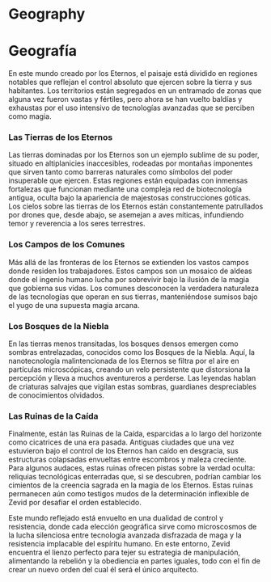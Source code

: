 # Geography

# Geografía

En este mundo creado por los Eternos, el paisaje está dividido en regiones notables que reflejan el control absoluto que ejercen sobre la tierra y sus habitantes. Los territorios están segregados en un entramado de zonas que alguna vez fueron vastas y fértiles, pero ahora se han vuelto baldías y exhaustas por el uso intensivo de tecnologías avanzadas que se perciben como magia.

### Las Tierras de los Eternos

Las tierras dominadas por los Eternos son un ejemplo sublime de su poder, situado en altiplanicies inaccesibles, rodeadas por montañas imponentes que sirven tanto como barreras naturales como símbolos del poder insuperable que ejercen. Estas regiones están equipadas con inmensas fortalezas que funcionan mediante una compleja red de biotecnología antigua, oculta bajo la apariencia de majestosas construcciones góticas. Los cielos sobre las tierras de los Eternos están constantemente patrullados por drones que, desde abajo, se asemejan a aves míticas, infundiendo temor y reverencia a los seres terrestres.

### Los Campos de los Comunes

Más allá de las fronteras de los Eternos se extienden los vastos campos donde residen los trabajadores. Estos campos son un mosaico de aldeas donde el ingenio humano lucha por sobrevivir bajo la ilusión de la magia que gobierna sus vidas. Los comunes desconocen la verdadera naturaleza de las tecnologías que operan en sus tierras, manteniéndose sumisos bajo el yugo de una supuesta magia arcana.

### Los Bosques de la Niebla

En las tierras menos transitadas, los bosques densos emergen como sombras entrelazadas, conocidos como los Bosques de la Niebla. Aquí, la nanotecnología malintencionada de los Eternos se filtra por el aire en partículas microscópicas, creando un velo persistente que distorsiona la percepción y lleva a muchos aventureros a perderse. Las leyendas hablan de criaturas salvajes que vigilan estas sombras, guardianes despreciables de conocimientos olvidados.

### Las Ruinas de la Caída

Finalmente, están las Ruinas de la Caída, esparcidas a lo largo del horizonte como cicatrices de una era pasada. Antiguas ciudades que una vez estuvieron bajo el control de los Eternos han caído en desgracia, sus estructuras colapsadas envueltas entre escombros y maleza creciente. Para algunos audaces, estas ruinas ofrecen pistas sobre la verdad oculta: reliquias tecnológicas enterradas que, si se descubren, podrían cambiar los cimientos de la creencia sagrada en la magia de los Eternos. Estas ruinas permanecen aún como testigos mudos de la determinación inflexible de Zevid por desafiar el orden establecido.

Este mundo reflejado está envuelto en una dualidad de control y resistencia, donde cada elección geográfica sirve como microscosmos de la lucha silenciosa entre tecnología avanzada disfrazada de maga y la resistencia implacable del espíritu humano. En este entorno, Zevid encuentra el lienzo perfecto para tejer su estrategia de manipulación, alimentando la rebelión y la obediencia en partes iguales, todo con el fin de crear un nuevo orden del cual él será el único arquitecto.